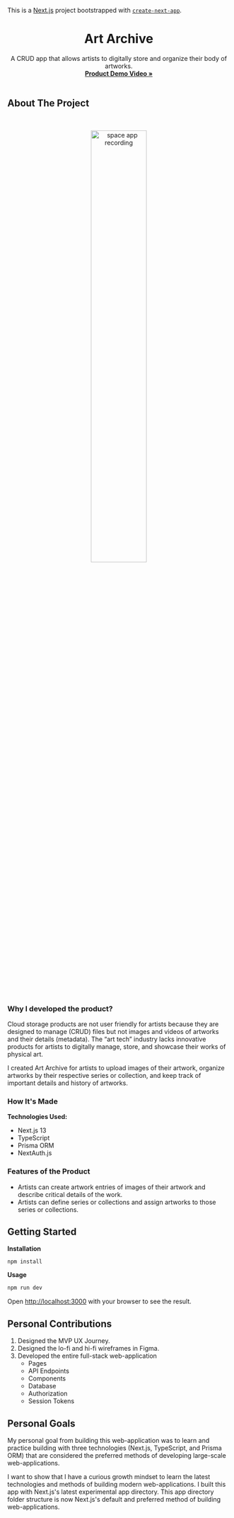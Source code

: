This is a [Next.js](https://nextjs.org/) project bootstrapped with [`create-next-app`](https://github.com/vercel/next.js/tree/canary/packages/create-next-app).

<div align="center">
  <!-- <a href="https://github.com/github_username/repo_name">
    <img src="images/logo.png" alt="Logo" width="80" height="80">
  </a> -->

<h1 align="center">Art Archive</h1>

  <p align="center">
    A CRUD app that allows artists to digitally store and organize their body of artworks.
    <br />
    <a href="https://youtube.com"><strong>Product Demo Video »</strong></a>
    <br />
    <br />
  </p>
</div>

## About The Project

<br />

<p align="center">
  <img src="public/Screenshot 2023-06-06 at 11.32.35 AM.png" width="50%" alt="space app recording"/>
</p>

### Why I developed the product?

Cloud storage products are not user friendly for artists because they are designed to manage (CRUD) files but not images and videos of artworks and their details (metadata). The “art tech” industry lacks innovative products for artists to digitally manage, store, and showcase their works of physical art.

I created Art Archive for artists to upload images of their artwork, organize artworks by their respective series or collection, and keep track of important details and history of artworks.

### How It's Made

**Technologies Used:**

- Next.js 13
- TypeScript
- Prisma ORM
- NextAuth.js

### Features of the Product

- Artists can create artwork entries of images of their artwork and describe critical details of the work.
- Artists can define series or collections and assign artworks to those series or collections.

## Getting Started

**Installation**

```
npm install
```

**Usage**

```bash
npm run dev
```

Open [http://localhost:3000](http://localhost:3000) with your browser to see the result.

## Personal Contributions

1. Designed the MVP UX Journey.
2. Designed the lo-fi and hi-fi wireframes in Figma.
3. Developed the entire full-stack web-application
   - Pages
   - API Endpoints
   - Components
   - Database
   - Authorization
   - Session Tokens

## Personal Goals

My personal goal from building this web-application was to learn and practice building with three technologies (Next.js, TypeScript, and Prisma ORM) that are considered the preferred methods of developing large-scale web-applications.

I want to show that I have a curious growth mindset to learn the latest technologies and methods of building modern web-applications. I built this app with Next.js's latest experimental app directory. This app directory folder structure is now Next.js's default and preferred method of building web-applications.
